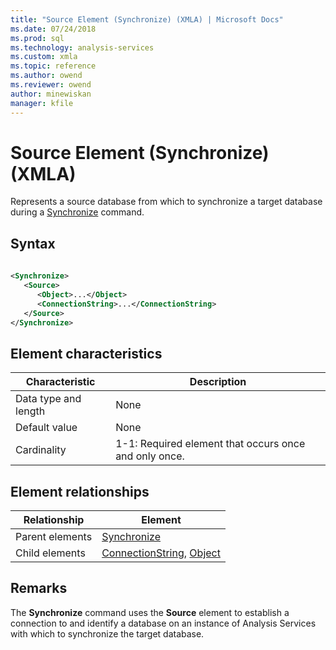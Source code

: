 ```yaml
---
title: "Source Element (Synchronize) (XMLA) | Microsoft Docs"
ms.date: 07/24/2018
ms.prod: sql
ms.technology: analysis-services
ms.custom: xmla
ms.topic: reference
ms.author: owend
ms.reviewer: owend
author: minewiskan
manager: kfile
---
```

# Source Element (Synchronize) (XMLA)

  Represents a source database from which to synchronize a target database during a [Synchronize](../xml-elements-commands/synchronize-element-xmla.md) command.  
  
## Syntax  
  
```xml  
  
<Synchronize>  
   <Source>  
      <Object>...</Object>  
      <ConnectionString>...</ConnectionString>  
   </Source>  
</Synchronize>  
```  
  
## Element characteristics  
  
|Characteristic|Description|  
|--------------------|-----------------|  
|Data type and length|None|  
|Default value|None|  
|Cardinality|1-1: Required element that occurs once and only once.|  
  
## Element relationships  
  
|Relationship|Element|  
|------------------|-------------|  
|Parent elements|[Synchronize](../xml-elements-commands/synchronize-element-xmla.md)|  
|Child elements|[ConnectionString](../xml-elements-properties/connectionstring-element-xmla.md), [Object](../xml-elements-properties/object-element-xmla.md)|  
  
## Remarks  
 The **Synchronize** command uses the **Source** element to establish a connection to and identify a database on an instance of Analysis Services with which to synchronize the target database.  
